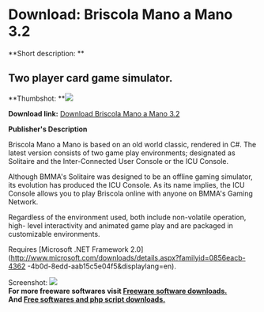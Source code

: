 # Download: Briscola Mano a Mano 3.2

**Short description: **

## Two player card game simulator.

  
**Thumbshot: **![](http://www.freewarefiles.com/screenshot/briscolamam_md.gif)   
  
**Download link:** [Download Briscola Mano a Mano 3.2](http://freesoftwares.boysofts.com/Briscola-Mano-A-Mano_program_32453.html)  
  

**Publisher's Description**  
  

Briscola Mano a Mano is based on an old world classic, rendered in C#. The
latest version consists of two game play environments; designated as Solitaire
and the Inter-Connected User Console or the ICU Console.

Although BMMA's Solitaire was designed to be an offline gaming simulator, its
evolution has produced the ICU Console. As its name implies, the ICU Console
allows you to play Briscola online with anyone on BMMA's Gaming Network.

Regardless of the environment used, both include non-volatile operation, high-
level interactivity and animated game play and are packaged in customizable
environments.

Requires [Microsoft .NET Framework
2.0](http://www.microsoft.com/downloads/details.aspx?familyid=0856eacb-4362
-4b0d-8edd-aab15c5e04f5&displaylang=en).

  
  
Screenshot: ![](http://www.freewarefiles.com/screenshot/briscolamam.gif)  
**For more freeware softwares visit [Freeware software downloads.](http://freesoftwares.boysofts.com/)**   
**And [Free softwares and php script downloads.](http://www.boysofts.com/)**

